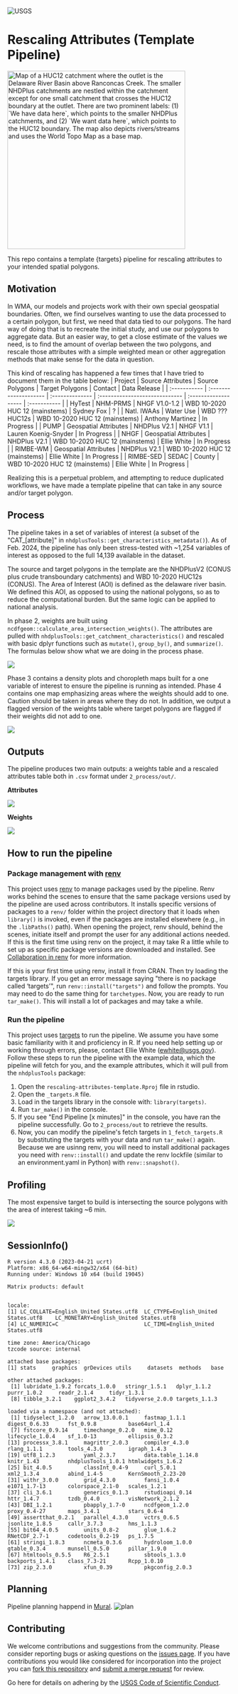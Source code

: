 ![USGS](USGS_ID_black.png)
# Rescaling Attributes (Template Pipeline)

<img src="figures/doc_motivation.jpg" width="400" alt="Map of a HUC12 catchment where the outlet is the Delaware River Basin above Ranconcas Creek. The smaller NHDPlus catchments are nestled within the catchment except for one small catchment that crosses the HUC12 boundary at the outlet. There are two prominent labels: (1) `We have data here`, which points to the smaller NHDPlus catchments, and (2) `We want data here`, which points to the HUC12 boundary. The map also depicts rivers/streams and uses the World Topo Map as a base map.">

This repo contains a template {targets} pipeline for rescaling attributes to your intended spatial polygons. 

## Motivation 
In WMA, our models and projects work with their own special geospatial boundaries. Often, we find ourselves wanting to use the data processed to a certain polygon, but first, we need that data tied to our polygons. The hard way of doing that is to recreate the initial study, and use our polygons to aggregate data. But an easier way, to get a close estimate of the values we need, is to find the amount of overlap between the two polygons, and rescale those attributes with a simple weighted mean or other aggregation methods that make sense for the data in question.​

This kind of rescaling has happened a few times that I have tried to document them in the table below: 
| Project      | Source Attributes     | Source Polygons | Target Polygons                | Contact              | Data Release |
| :----------- | :-------------------- | :-------------- | :----------------------------- | :------------------- | :----------- |
| HyTest       | NHM-PRMS              | NHGF V1.0-1.2   | WBD 10-2020 HUC 12 (mainstems) | Sydney Fox           | ?            |
| Natl. IWAAs  | Water Use             | WBD ??? HUC12s  | WBD 10-2020 HUC 12 (mainstems) | Anthony Martinez     | In Progress  |
| PUMP         | Geospatial Attributes | NHDPlus V2.1    | NHGF V1.1                      | Lauren Koenig-Snyder | In Progress  |
| NHGF         | Geospatial Attributes | NHDPlus V2.1    | WBD 10-2020 HUC 12 (mainstems) | Ellie White          | In Progress  |
| RIMBE-WM     | Geospatial Attributes | NHDPlus V2.1    | WBD 10-2020 HUC 12 (mainstems) | Ellie White          | In Progress  |
| RIMBE-SED    | SEDAC                 | County          | WBD 10-2020 HUC 12 (mainstems) | Ellie White          | In Progress  |

Realizing this is a perpetual problem, and attempting to reduce duplicated workflows, we have made a template pipeline that can take in any source and/or target polygon. 

## Process
The pipeline takes in a set of variables of interest (a subset of the "CAT_[attribute]" in `nhdplusTools::get_characteristics_metadata()`). As of Feb. 2024, the pipeline has only been stress-tested with ~1,254 variables of interest as opposed to the full 14,139 available in the dataset. 

The source and target polygons in the template are the NHDPlusV2 (CONUS plus crude transboundary catchments) and WBD 10-2020 HUC12s (CONUS). The Area of Interest (AOI) is defined as the delaware river basin. We defined this AOI, as opposed to using the national polygons, so as to reduce the computational burden. But the same logic can be applied to national analysis. 

In phase 2, weights are built using `ncdfgeom::calculate_area_intersection_weights()`. The attributes are pulled with `nhdplusTools::get_catchment_characteristics()` and rescaled with basic dplyr functions such as `mutate()`, `group_by()`, and `summarize()`. The formulas below show what we are doing in the process phase. 

![](figures/formulas_gdptools.png)

Phase 3 contains a density plots and choropleth maps built for a one variable of interest to ensure the pipeline is running as intended. Phase 4 contains one map emphasizing areas where the weights should add to one. Caution should be taken in areas where they do not. In addition, we output a flagged version of the weights table where target polygons are flagged if their weights did not add to one. 

![](figures/doc_process.png)

## Outputs
The pipeline produces two main outputs: a weights table and a rescaled attributes table both in `.csv` format under `2_process/out/`.

**Attributes**

![](figures/doc_outputs_att.png)

**Weights**

![](figures/doc_outputs_weights.png)

## How to run the pipeline
### Package management with [renv](https://rstudio.github.io/renv)
This project uses [renv](https://rstudio.github.io/renv) to manage packages used by the pipeline. Renv works behind the scenes to ensure that the same package versions used by the pipeline are used across contributors. It installs specific versions of packages to a `renv/` folder within the project directory that it loads when `library()` is invoked, even if the packages are installed elsewhere (e.g., in the `.libPaths()` path). When opening the project, renv should, behind the scenes, initiate itself and prompt the user for any additional actions needed. If this is the first time using renv on the project, it may take R a little while to set up as specific package versions are downloaded and installed. See [Collaboration in renv](https://rstudio.github.io/renv/articles/renv.html#collaboration) for more information.

If this is your first time using renv, install it from CRAN. Then try loading the targets library. If you get an error message saying "there is no package called ‘targets’", run `renv::install("targets")` and follow the prompts. You may need to do the same thing for `tarchetypes`. Now, you are ready to run `tar_make()`. This will install a lot of packages and may take a while.   

### Run the pipeline
This project uses [targets](https://books.ropensci.org/targets/) to run the pipeline. We assume you have some basic familiarity with it and proficiency in R. If you need help setting up or working through errors, please, contact Ellie White (ewhite@usgs.gov). Follow these steps to run the pipeline with the example data, which the pipeline will fetch for you, and the example attributes, which it will pull from the `nhdplusTools` package: 

1) Open the `rescaling-attributes-template.Rproj` file in rstudio.
2) Open the `_targets.R` file. 
3) Load in the targets library in the console with: `library(targets)`.
4) Run `tar_make()` in the console. 
5) If you see "End Pipeline [x minutes]" in the console, you have ran the pipeline successfully. Go to `2_process/out` to retrieve the results. 
6) Now, you can modify the pipeline's fetch targets in `1_fetch_targets.R` by substituting the targets with your data and run `tar_make()` again. Because we are usinng renv, you will need to install additional packages you need with `renv::install()` and update the renv lockfile (similar to an environment.yaml in Python) with `renv::snapshot()`.

## Profiling
The most expensive target to build is intersecting the source polygons with the area of interest taking ~6 min. 

![](figures/tar_meta.PNG)

## SessionInfo()
```
R version 4.3.0 (2023-04-21 ucrt)
Platform: x86_64-w64-mingw32/x64 (64-bit)
Running under: Windows 10 x64 (build 19045)

Matrix products: default


locale:
[1] LC_COLLATE=English_United States.utf8  LC_CTYPE=English_United States.utf8    LC_MONETARY=English_United States.utf8
[4] LC_NUMERIC=C                           LC_TIME=English_United States.utf8    

time zone: America/Chicago
tzcode source: internal

attached base packages:
[1] stats     graphics  grDevices utils     datasets  methods   base     

other attached packages:
 [1] lubridate_1.9.2 forcats_1.0.0   stringr_1.5.1   dplyr_1.1.2     purrr_1.0.2     readr_2.1.4     tidyr_1.3.1    
 [8] tibble_3.2.1    ggplot2_3.4.2   tidyverse_2.0.0 targets_1.1.3  

loaded via a namespace (and not attached):
 [1] tidyselect_1.2.0   arrow_13.0.0.1     fastmap_1.1.1      digest_0.6.33      fst_0.9.8          base64url_1.4     
 [7] fstcore_0.9.14     timechange_0.2.0   mime_0.12          lifecycle_1.0.4    sf_1.0-13          ellipsis_0.3.2    
[13] processx_3.8.1     magrittr_2.0.3     compiler_4.3.0     rlang_1.1.1        tools_4.3.0        igraph_1.4.3      
[19] utf8_1.2.3         yaml_2.3.7         data.table_1.14.8  knitr_1.43         nhdplusTools_1.0.1 htmlwidgets_1.6.2 
[25] bit_4.0.5          classInt_0.4-9     curl_5.0.1         xml2_1.3.4         abind_1.4-5        KernSmooth_2.23-20
[31] withr_3.0.0        grid_4.3.0         fansi_1.0.4        e1071_1.7-13       colorspace_2.1-0   scales_1.2.1      
[37] cli_3.6.1          generics_0.1.3     rstudioapi_0.14    httr_1.4.7         tzdb_0.4.0         visNetwork_2.1.2  
[43] DBI_1.2.1          pbapply_1.7-0      ncdfgeom_1.2.0     proxy_0.4-27       maps_3.4.1         stars_0.6-4       
[49] assertthat_0.2.1   parallel_4.3.0     vctrs_0.6.5        jsonlite_1.8.5     callr_3.7.3        hms_1.1.3         
[55] bit64_4.0.5        units_0.8-2        glue_1.6.2         RNetCDF_2.7-1      codetools_0.2-19   ps_1.7.5          
[61] stringi_1.8.3      ncmeta_0.3.6       hydroloom_1.0.0    gtable_0.3.4       munsell_0.5.0      pillar_1.9.0      
[67] htmltools_0.5.5    R6_2.5.1           sbtools_1.3.0      backports_1.4.1    class_7.3-21       Rcpp_1.0.10       
[73] zip_2.3.0          xfun_0.39          pkgconfig_2.0.3   
```

## Planning 
Pipeline planning happend in [Mural](https://app.mural.co/t/gswocooeto6166/m/gswocooeto6166/1674664777393/0c9d8beacaa9c442e27bc5fe8112f05e6deaa68b?sender=uc2098797df19e98c2b2f4081). 
![plan](figures/doc_planning.png)

## Contributing
We welcome contributions and suggestions from the community. Please consider 
reporting bugs or asking questions on the [issues page](https://code.usgs.gov/wma/wp/national-geospatial-attributes/-/issues). 
If you have contributions you would like considered for
incorporation into the project you can [fork this repository](https://docs.gitlab.com/ee/user/project/repository/forking_workflow.html#creating-a-fork)
and [submit a merge request](https://docs.gitlab.com/ee/user/project/merge_requests/) for review.

Go here for details on adhering by 
the [USGS Code of Scientific Conduct](https://www.usgs.gov/office-of-science-quality-and-integrity/fundamental-science-practices).
